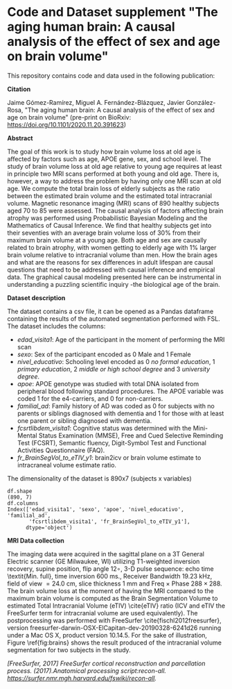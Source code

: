 # Code and Dataset supplement "The aging human brain: A causal analysis of the effect of sex and age on brain volume"

This repository contains code and data used in the following publication:

**Citation**

Jaime Gómez-Ramírez, Miguel A. Fernández-Blázquez, Javier González-Rosa, "The aging human brain: A causal analysis of the effect of sex and age on brain volume" (pre-print on BioRxiv: https://doi.org/10.1101/2020.11.20.391623)

**Abstract**

The goal of this work is to study how brain volume loss at old age is affected by factors such as age, APOE gene, sex, and school level. The study of brain volume loss at old age relative to young age requires at least in principle two MRI scans performed at both young and old age. There is, however, a way to address the problem by having only one MRI scan at old age. We compute the total brain loss of elderly subjects as the ratio between the estimated brain volume and the estimated total intracranial volume. Magnetic resonance imaging (MRI) scans of 890 healthy subjects aged 70 to 85 were assessed. The causal analysis of factors affecting brain atrophy was performed using Probabilistic Bayesian Modeling and the Mathematics of Causal Inference.
We find that healthy subjects get into their seventies with an average brain volume loss of 30% from their maximum brain volume at a young age. Both age and sex are causally related to brain atrophy, with women getting to elderly age with 1\% larger brain volume relative to intracranial volume than men. 
How the brain ages and what are the reasons for sex differences in adult lifespan are causal questions that need to be addressed with causal inference and empirical data. The graphical causal modeling presented here can be instrumental in understanding a puzzling scientific inquiry -the biological age of the brain.

**Dataset description**

The dataset contains a csv file, it can be opened as a Pandas dataframe containing the results of the automated segmentation performed with FSL. The dataset includes the columns:

- _edad_visita1_: Age of the participant in the moment of performing the MRI scan 
- _sexo_: Sex of the participant encoded as 0 Male and 1 Female
- _nivel_educativo_: Schooling level encoded as 0 _no formal education_, 1 _primary education_, 2 _middle or high school degree_ and 3 _university degree_. 
- _apoe_: APOE genotype was studied with total DNA isolated from peripheral blood following standard procedures. The APOE variable was coded 1 for the e4-carriers, and 0 for non-carriers. 
- _familial_ad_: Family history of AD was coded as 0 for subjects with no parents or siblings diagnosed with dementia and 1 for those with at least one parent or sibling diagnosed with dementia.
- _fcsrtlibdem_visita1_: Cognitive status was determined with the Mini-Mental Status Examination (MMSE), Free and Cued Selective Reminding Test (FCSRT), Semantic fluency, Digit-Symbol Test and Functional Activities Questionnaire (FAQ). 
- _fr_BrainSegVol_to_eTIV_y1_: brain2icv or brain volume estimate to intracraneal volume estimate ratio. 

The dimensionality of the dataset is 890x7 (subjects x variables)
```
df.shape
(890, 7)
df.columns
Index(['edad_visita1', 'sexo', 'apoe', 'nivel_educativo', 'familial_ad',
       'fcsrtlibdem_visita1', 'fr_BrainSegVol_to_eTIV_y1'],
      dtype='object')
```   
**MRI Data collection**

The imaging data were acquired in the sagittal plane on a 3T General Electric scanner (GE Milwaukee, WI) utilizing T1-weighted inversion recovery, supine position, flip angle $12\circ$, 3-D pulse sequence: echo time \textit{Min. full}, time inversion 600 ms., Receiver Bandwidth $19.23$ kHz, field of view $= 24.0$ cm, slice thickness $1$ mm and Freq $\times$ Phase $288 \times 288$. The brain volume loss at the moment of having the MRI compared to the maximum brain volume is computed as the Brain Segmentation Volume to estimated Total Intracranial Volume (eTIV) \cite{eTIV} ratio (ICV and eTIV the FreeSurfer term for intracranial volume are used equivalently). The postprocessing was performed with FreeSurfer \cite{fischl2012freesurfer}, version freesurfer-darwin-OSX-ElCapitan-dev-20190328-6241d26 running under a Mac OS X, product version 10.14.5. For the sake of illustration, Figure \ref{fig:brains} shows the result produced of the intracranial volume segmentation for two subjects in the study. 

_[FreeSurfer, 2017] FreeSurfer cortical reconstruction and parcellation process. (2017).Anatomical processing script:recon-all.
https://surfer.nmr.mgh.harvard.edu/fswiki/recon-all._


